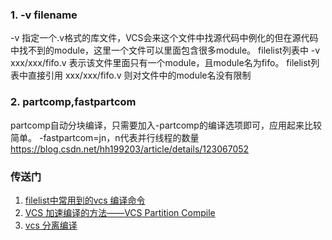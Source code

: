 ### 1. -v filename
-v 指定一个.v格式的库文件，VCS会来这个文件中找源代码中例化的但在源代码中找不到的module，这里一个文件可以里面包含很多module。
filelist列表中 -v xxx/xxx/fifo.v 表示该文件里面只有一个module，且module名为fifo。
filelist列表中直接引用 xxx/xxx/fifo.v 则对文件中的module名没有限制
### 2. partcomp,fastpartcom
 partcomp自动分块编译，只需要加入-partcomp的编译选项即可，应用起来比较简单。
 -fastpartcom=jn，n代表并行线程的数量
https://blog.csdn.net/hh199203/article/details/123067052
### 传送门
1. [filelist中常用到的vcs 编译命令](https://blog.csdn.net/weixin_45270982/article/details/104000164?spm=1001.2101.3001.6650.2&utm_medium=distribute.pc_relevant.none-task-blog-2%7Edefault%7ECTRLIST%7ERate-2-104000164-blog-121585399.235%5Ev36%5Epc_relevant_yljh&depth_1-utm_source=distribute.pc_relevant.none-task-blog-2%7Edefault%7ECTRLIST%7ERate-2-104000164-blog-121585399.235%5Ev36%5Epc_relevant_yljh&utm_relevant_index=3)
2. [VCS 加速编译的方法——VCS Partition Compile](https://blog.csdn.net/hh199203/article/details/123067052)
3. [vcs 分离编译](https://blog.csdn.net/qq_41729871/article/details/125099963)
